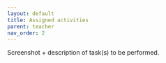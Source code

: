 ```yaml
---
layout: default
title: Assigned activities
parent: teacher
nav_order: 2
---
```


Screenshot + description of task(s) to be performed.

